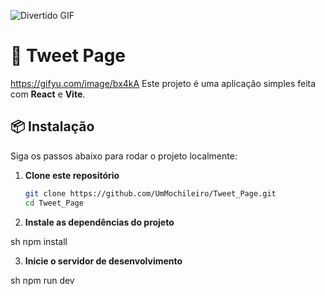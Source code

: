 
![Divertido GIF]([https://gifyu.com/image/bx4kA](https://gifyu.com/image/bx4kA))



# 🚀 Tweet Page
https://gifyu.com/image/bx4kA
Este projeto é uma aplicação simples feita com **React** e **Vite**.

## 📦 Instalação

Siga os passos abaixo para rodar o projeto localmente:

1. **Clone este repositório**  
   ```sh
   git clone https://github.com/UmMochileiro/Tweet_Page.git
   cd Tweet_Page
2. **Instale as dependências do projeto**

sh
npm install

3. **Inicie o servidor de desenvolvimento**

sh
npm run dev
